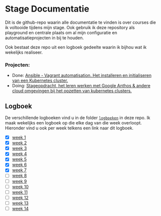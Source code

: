 # Stage Documentatie

Dit is de github-repo waarin alle documentatie te vinden is over courses die ik voltooide tijdens mijn stage. Ook gebruik ik deze repository als playground en centrale plaats om al mijn configuratie en automatisatieprojecten in bij te houden. 

Ook bestaat deze repo uit een logboek gedeelte waarin ik bijhou wat ik wekelijks realiseer.

### Projecten:

- Done: [Ansible - Vagrant automatisation. Het installeren en initialiseren van een Kubernetes cluster.](https://github.com/Vic-Rottiers/stage-documentatie/tree/main/k8s/ansible-skeleton%20-%20local-testenvironment)
- Doing: [Stageopdracht, het leren werken met Google Anthos & andere cloud omgevingen bij het opzetten van kubernetes clusters.](https://github.com/Vic-Rottiers/stage-documentatie/blob/main/Stageopdracht.md)

## Logboek

De verschillende logboeken vind u in de folder [`logboeken`](https://github.com/Vic-Rottiers/stage-documentatie/tree/main/logboeken) in deze repo. Ik maak wekelijks een logboek op die elke dag van die week overloopt. Hieronder vind u ook per week telkens een link naar dit logboek.

- [x] [week 1](https://github.com/Vic-Rottiers/stage-documentatie/blob/main/logboeken/week1.md)
- [x] [week 2](https://github.com/Vic-Rottiers/stage-documentatie/blob/main/logboeken/week2.md)
- [x] [week 3](https://github.com/Vic-Rottiers/stage-documentatie/blob/main/logboeken/week3.md)
- [x] [week 4](https://github.com/Vic-Rottiers/stage-documentatie/blob/main/logboeken/week4.md)
- [x] [week 5](https://github.com/Vic-Rottiers/stage-documentatie/blob/main/logboeken/week5.md)
- [x] [week 6](https://github.com/Vic-Rottiers/stage-documentatie/blob/main/logboeken/week6.md)
- [x] [week 7](https://github.com/Vic-Rottiers/stage-documentatie/blob/main/logboeken/week7.md)
- [ ] [week 8](https://github.com/Vic-Rottiers/stage-documentatie/blob/main/logboeken/week8.md)
- [ ] [week 9](https://github.com/Vic-Rottiers/stage-documentatie/blob/main/logboeken/week9.md)
- [ ] [week 10](https://github.com/Vic-Rottiers/stage-documentatie/blob/main/logboeken/week10.md)
- [ ] [week 11](https://github.com/Vic-Rottiers/stage-documentatie/blob/main/logboeken/week11.md)
- [ ] [week 12](https://github.com/Vic-Rottiers/stage-documentatie/blob/main/logboeken/week12.md)
- [ ] [week 13](https://github.com/Vic-Rottiers/stage-documentatie/blob/main/logboeken/week13.md)
- [ ] [week 14](https://github.com/Vic-Rottiers/stage-documentatie/blob/main/logboeken/week14.md)

